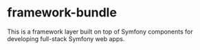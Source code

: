 framework-bundle
================

This is a framework layer built on top of Symfony components for developing full-stack Symfony web apps.
